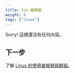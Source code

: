 ```yaml
---
title: Vim 編輯器
weight: 4
tags: ["linux"]
---
```


Sorry! 這裡還沒有任何內容。

## 下一步

了解 [Linux 的使用者帳號與群組](account-and-group.md)。